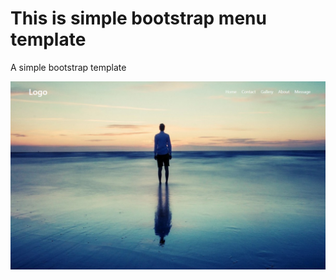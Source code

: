 # This is simple bootstrap menu template

A simple bootstrap template

![GitHub Logo](https://github.com/OlegWhat/bootstrap-menu/blob/master/menu.PNG)
